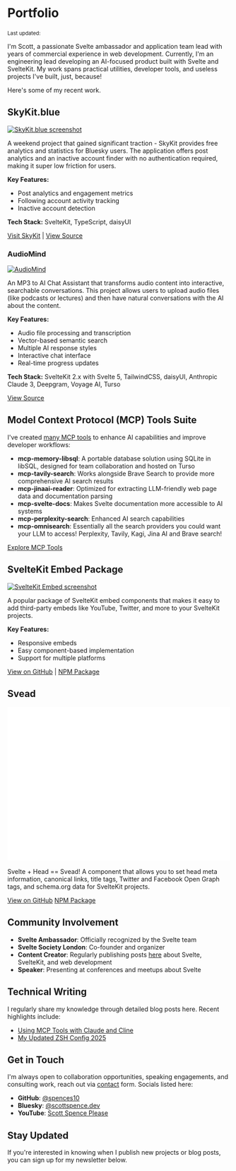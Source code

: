 <script>
  import { YouTube } from 'sveltekit-embed'
  import {
    DateUpdated, 
    DateDistance,
    Small, 
    NewsletterSignup
  } from '$lib/components'
</script>

# Portfolio

<Small>
  Last updated: <DateUpdated date="2025-03-16" small="true" />
</Small>

I'm Scott, a passionate Svelte ambassador and application team lead
with <DateDistance date='2018-03-18' /> years of commercial experience
in web development. Currently, I'm an engineering lead developing an
AI-focused product built with Svelte and SvelteKit. My work spans
practical utilities, developer tools, and useless projects I've built,
just, because!

Here's some of my recent work.

## SkyKit.blue

[![SkyKit.blue screenshot](https://res.cloudinary.com/defkmsrpw/image/upload/q_auto,f_auto/v1742143893/08e2c5fb-4213-461c-a0ea-d1c725e2908c.png)](https://skykit.blue)

A weekend project that gained significant traction - SkyKit provides
free analytics and statistics for Bluesky users. The application
offers post analytics and an inactive account finder with no
authentication required, making it super low friction for users.

**Key Features:**

- Post analytics and engagement metrics
- Following account activity tracking
- Inactive account detection

**Tech Stack:** SvelteKit, TypeScript, daisyUI

[Visit SkyKit](https://skykit.blue) |
[View Source](https://github.com/spences10/skykit)

### AudioMind

[![AudioMind](https://res.cloudinary.com/defkmsrpw/image/upload/q_auto,f_auto/v1742151192/1a04f573-f419-4b85-93be-5878e7772a21.png)](https://github.com/spences10/audiomind)

An MP3 to AI Chat Assistant that transforms audio content into
interactive, searchable conversations. This project allows users to
upload audio files (like podcasts or lectures) and then have natural
conversations with the AI about the content.

**Key Features:**

- Audio file processing and transcription
- Vector-based semantic search
- Multiple AI response styles
- Interactive chat interface
- Real-time progress updates

**Tech Stack:** SvelteKit 2.x with Svelte 5, TailwindCSS, daisyUI,
Anthropic Claude 3, Deepgram, Voyage AI, Turso

[View Source](https://github.com/spences10/audiomind)

## Model Context Protocol (MCP) Tools Suite

I've created
[many MCP tools](https://github.com/spences10?tab=repositories&q=mcp-&type=&language=&sort=)
to enhance AI capabilities and improve developer workflows:

- **mcp-memory-libsql**: A portable database solution using SQLite in
  libSQL, designed for team collaboration and hosted on Turso
- **mcp-tavily-search**: Works alongside Brave Search to provide more
  comprehensive AI search results
- **mcp-jinaai-reader**: Optimized for extracting LLM-friendly web
  page data and documentation parsing
- **mcp-svelte-docs**: Makes Svelte documentation more accessible to
  AI systems
- **mcp-perplexity-search**: Enhanced AI search capabilities
- **mcp-omnisearch**: Essentially all the search providers you could
  want your LLM to access! Perplexity, Tavily, Kagi, Jina AI and Brave
  search!

[Explore MCP Tools](https://github.com/spences10?tab=repositories&q=mcp)

## SvelteKit Embed Package

[![SvelteKit Embed screenshot](https://res.cloudinary.com/defkmsrpw/image/upload/q_auto,f_auto/v1742143926/35ab90e5-5d17-4c5c-bc43-d772a31cf22e.png)](https://sveltekit-embed.pages.dev/)

A popular package of SvelteKit embed components that makes it easy to
add third-party embeds like YouTube, Twitter, and more to your
SvelteKit projects.

**Key Features:**

- Responsive embeds
- Easy component-based implementation
- Support for multiple platforms

[View on GitHub](https://github.com/spences10/sveltekit-embed) |
[NPM Package](https://www.npmjs.com/package/sveltekit-embed)

## Svead

[![Svead screenshot](https://github.com/spences10/svead/raw/main/.github/svead.svg)](https://svead.pages.dev/)

Svelte + Head == Svead! A component that allows you to set head meta
information, canonical links, title tags, Twitter and Facebook Open
Graph tags, and schema.org data for SvelteKit projects.

[View on GitHub](https://github.com/spences10/svead)
[NPM Package](https://www.npmjs.com/package/svead)

## Community Involvement

- **Svelte Ambassador**: Officially recognized by the Svelte team
- **Svelte Society London**: Co-founder and organizer
- **Content Creator**: Regularly publishing posts [here](/posts) about
  Svelte, SvelteKit, and web development
- **Speaker**: Presenting at conferences and meetups about Svelte

## Technical Writing

I regularly share my knowledge through detailed blog posts here.
Recent highlights include:

- [Using MCP Tools with Claude and Cline](https://scottspence.com/posts/using-mcp-tools-with-claude-and-cline)
- [My Updated ZSH Config 2025](https://scottspence.com/posts/my-updated-zsh-config-2025)

## Get in Touch

I'm always open to collaboration opportunities, speaking engagements,
and consulting work, reach out via [contact](/contact) form. Socials
listed here:

- **GitHub**: [@spences10](https://github.com/spences10)
- **Bluesky**:
  [@scottspence.dev](https://bsky.app/profile/scottspence.dev)
- **YouTube**:
  [Scott Spence Please](https://youtube.com/scottspenceplease)

## Stay Updated

If you're interested in knowing when I publish new projects or blog
posts, you can sign up for my newsletter below.

<NewsletterSignup />
